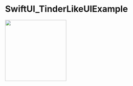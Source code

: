 # SwiftUI_TinderLikeUIExample

<img src="https://user-images.githubusercontent.com/6063541/211302881-6af78a40-0282-48af-842d-210d40c2f378.gif" width="200">
